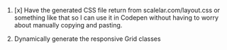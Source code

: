 1. [x] Have the generated CSS file return from scalelar.com/layout.css or something like that so I can use it in Codepen without having to worry about manually copying and pasting.

2. Dynamically generate the responsive Grid classes

